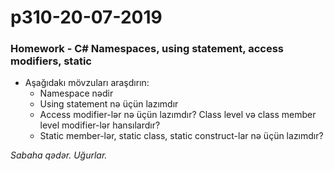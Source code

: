 # p310-20-07-2019

### Homework - C# Namespaces, using statement, access modifiers, static 
- Aşağıdakı mövzuları araşdırın:
  - Namespace nədir
  - Using statement nə üçün lazımdır
  - Access modifier-lər nə üçün lazımdır? Class level və class member level modifier-lər hansılardır?
  - Static member-lər, static class, static construct-lar nə üçün lazımdır?
  
*Sabaha qədər. Uğurlar.*
